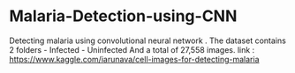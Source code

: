 # Malaria-Detection-using-CNN
Detecting malaria using convolutional neural network . The dataset contains 2 folders - Infected - Uninfected   And a total of 27,558 images.  link :  https://www.kaggle.com/iarunava/cell-images-for-detecting-malaria
